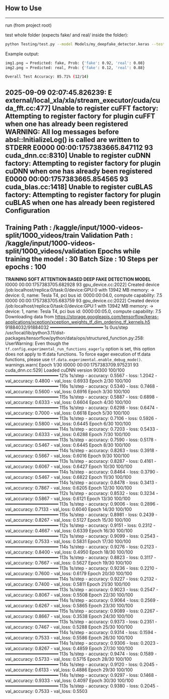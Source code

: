 ## How to Use
---

run (from project root)

test whole folder (expects fake/ and real/ inside the folder):
```bash
python Testing/test.py --model Models/my_deepfake_detector.keras --test Assets/1000_videos/test
```

Example output:
```bash
img1.png → Predicted: fake, Prob: {'fake': 0.92, 'real': 0.08}
img2.png → Predicted: real, Prob: {'fake': 0.12, 'real': 0.88}

Overall Test Accuracy: 85.71% (12/14)
```
2025-09-09 02:07:45.826239: E external/local_xla/xla/stream_executor/cuda/cuda_fft.cc:477] Unable to register cuFFT factory: Attempting to register factory for plugin cuFFT when one has already been registered
WARNING: All log messages before absl::InitializeLog() is called are written to STDERR
E0000 00:00:1757383665.847112      93 cuda_dnn.cc:8310] Unable to register cuDNN factory: Attempting to register factory for plugin cuDNN when one has already been registered
E0000 00:00:1757383665.854565      93 cuda_blas.cc:1418] Unable to register cuBLAS factory: Attempting to register factory for plugin cuBLAS when one has already been registered
Configuration
----------------------------------------------------------------------
Training Path : /kaggle/input/1000-videos-split/1000_videos/train
Validation Path : /kaggle/input/1000-videos-split/1000_videos/validation
Epochs while training the model : 30
Batch Size : 10
Steps per epochs : 100
----------------------------------------------------------------------
************TRAINING SOFT ATTENTION BASED DEEP FAKE DETECTION MODEL************
I0000 00:00:1757383705.682928      93 gpu_device.cc:2022] Created device /job:localhost/replica:0/task:0/device:GPU:0 with 13942 MB memory:  -> device: 0, name: Tesla T4, pci bus id: 0000:00:04.0, compute capability: 7.5
I0000 00:00:1757383705.683759      93 gpu_device.cc:2022] Created device /job:localhost/replica:0/task:0/device:GPU:1 with 13942 MB memory:  -> device: 1, name: Tesla T4, pci bus id: 0000:00:05.0, compute capability: 7.5
Downloading data from https://storage.googleapis.com/tensorflow/keras-applications/xception/xception_weights_tf_dim_ordering_tf_kernels.h5
91884032/91884032 ━━━━━━━━━━━━━━━━━━━━ 1s 0us/step
/usr/local/lib/python3.11/dist-packages/tensorflow/python/data/ops/structured_function.py:258: UserWarning: Even though the `tf.config.experimental_run_functions_eagerly` option is set, this option does not apply to tf.data functions. To force eager execution of tf.data functions, please use `tf.data.experimental.enable_debug_mode()`.
  warnings.warn(
Epoch 1/30
I0000 00:00:1757383709.975231      93 cuda_dnn.cc:529] Loaded cuDNN version 90300
100/100 ━━━━━━━━━━━━━━━━━━━━ 121s 1s/step - accuracy: 0.5567 - loss: 1.2042 - val_accuracy: 0.4800 - val_loss: 0.6933
Epoch 2/30
100/100 ━━━━━━━━━━━━━━━━━━━━ 116s 1s/step - accuracy: 0.5340 - loss: 0.7468 - val_accuracy: 0.5600 - val_loss: 0.6916
Epoch 3/30
100/100 ━━━━━━━━━━━━━━━━━━━━ 115s 1s/step - accuracy: 0.5887 - loss: 0.6898 - val_accuracy: 0.6333 - val_loss: 0.6604
Epoch 4/30
100/100 ━━━━━━━━━━━━━━━━━━━━ 115s 1s/step - accuracy: 0.6298 - loss: 0.6474 - val_accuracy: 0.7000 - val_loss: 0.6618
Epoch 5/30
100/100 ━━━━━━━━━━━━━━━━━━━━ 113s 1s/step - accuracy: 0.7106 - loss: 0.5926 - val_accuracy: 0.5800 - val_loss: 0.6445
Epoch 6/30
100/100 ━━━━━━━━━━━━━━━━━━━━ 114s 1s/step - accuracy: 0.7203 - loss: 0.5433 - val_accuracy: 0.6333 - val_loss: 0.6288
Epoch 7/30
100/100 ━━━━━━━━━━━━━━━━━━━━ 113s 1s/step - accuracy: 0.7590 - loss: 0.5178 - val_accuracy: 0.5467 - val_loss: 0.6445
Epoch 8/30
100/100 ━━━━━━━━━━━━━━━━━━━━ 114s 1s/step - accuracy: 0.8263 - loss: 0.3918 - val_accuracy: 0.5667 - val_loss: 0.6016
Epoch 9/30
100/100 ━━━━━━━━━━━━━━━━━━━━ 113s 1s/step - accuracy: 0.8287 - loss: 0.4161 - val_accuracy: 0.6067 - val_loss: 0.6427
Epoch 10/30
100/100 ━━━━━━━━━━━━━━━━━━━━ 114s 1s/step - accuracy: 0.8464 - loss: 0.3790 - val_accuracy: 0.5467 - val_loss: 0.6822
Epoch 11/30
100/100 ━━━━━━━━━━━━━━━━━━━━ 114s 1s/step - accuracy: 0.8478 - loss: 0.3413 - val_accuracy: 0.7867 - val_loss: 0.6205
Epoch 12/30
100/100 ━━━━━━━━━━━━━━━━━━━━ 112s 1s/step - accuracy: 0.8532 - loss: 0.3234 - val_accuracy: 0.5867 - val_loss: 0.6121
Epoch 13/30
100/100 ━━━━━━━━━━━━━━━━━━━━ 113s 1s/step - accuracy: 0.9006 - loss: 0.2896 - val_accuracy: 0.7133 - val_loss: 0.6040
Epoch 14/30
100/100 ━━━━━━━━━━━━━━━━━━━━ 115s 1s/step - accuracy: 0.8981 - loss: 0.2439 - val_accuracy: 0.8267 - val_loss: 0.5127
Epoch 15/30
100/100 ━━━━━━━━━━━━━━━━━━━━ 112s 1s/step - accuracy: 0.9151 - loss: 0.2312 - val_accuracy: 0.4667 - val_loss: 0.6339
Epoch 16/30
100/100 ━━━━━━━━━━━━━━━━━━━━ 112s 1s/step - accuracy: 0.9099 - loss: 0.2543 - val_accuracy: 0.7533 - val_loss: 0.5831
Epoch 17/30
100/100 ━━━━━━━━━━━━━━━━━━━━ 114s 1s/step - accuracy: 0.9276 - loss: 0.2123 - val_accuracy: 0.8400 - val_loss: 0.4950
Epoch 18/30
100/100 ━━━━━━━━━━━━━━━━━━━━ 113s 1s/step - accuracy: 0.8823 - loss: 0.3117 - val_accuracy: 0.7667 - val_loss: 0.5627
Epoch 19/30
100/100 ━━━━━━━━━━━━━━━━━━━━ 113s 1s/step - accuracy: 0.9236 - loss: 0.2210 - val_accuracy: 0.7600 - val_loss: 0.6179
Epoch 20/30
100/100 ━━━━━━━━━━━━━━━━━━━━ 114s 1s/step - accuracy: 0.9227 - loss: 0.2132 - val_accuracy: 0.7400 - val_loss: 0.5811
Epoch 21/30
100/100 ━━━━━━━━━━━━━━━━━━━━ 113s 1s/step - accuracy: 0.9023 - loss: 0.2547 - val_accuracy: 0.8067 - val_loss: 0.5508
Epoch 22/30
100/100 ━━━━━━━━━━━━━━━━━━━━ 114s 1s/step - accuracy: 0.9064 - loss: 0.2569 - val_accuracy: 0.6267 - val_loss: 0.5865
Epoch 23/30
100/100 ━━━━━━━━━━━━━━━━━━━━ 115s 1s/step - accuracy: 0.9089 - loss: 0.2267 - val_accuracy: 0.8667 - val_loss: 0.3538
Epoch 24/30
100/100 ━━━━━━━━━━━━━━━━━━━━ 113s 1s/step - accuracy: 0.9373 - loss: 0.2351 - val_accuracy: 0.7467 - val_loss: 0.5288
Epoch 25/30
100/100 ━━━━━━━━━━━━━━━━━━━━ 114s 1s/step - accuracy: 0.9314 - loss: 0.1594 - val_accuracy: 0.7533 - val_loss: 0.5586
Epoch 26/30
100/100 ━━━━━━━━━━━━━━━━━━━━ 114s 1s/step - accuracy: 0.9306 - loss: 0.2023 - val_accuracy: 0.8267 - val_loss: 0.4859
Epoch 27/30
100/100 ━━━━━━━━━━━━━━━━━━━━ 113s 1s/step - accuracy: 0.9474 - loss: 0.1589 - val_accuracy: 0.5733 - val_loss: 0.5715
Epoch 28/30
100/100 ━━━━━━━━━━━━━━━━━━━━ 114s 1s/step - accuracy: 0.9120 - loss: 0.2045 - val_accuracy: 0.6133 - val_loss: 0.4886
Epoch 29/30
100/100 ━━━━━━━━━━━━━━━━━━━━ 114s 1s/step - accuracy: 0.9297 - loss: 0.1468 - val_accuracy: 0.9333 - val_loss: 0.4097
Epoch 30/30
100/100 ━━━━━━━━━━━━━━━━━━━━ 113s 1s/step - accuracy: 0.9380 - loss: 0.2045 - val_accuracy: 0.7533 - val_loss: 0.5503